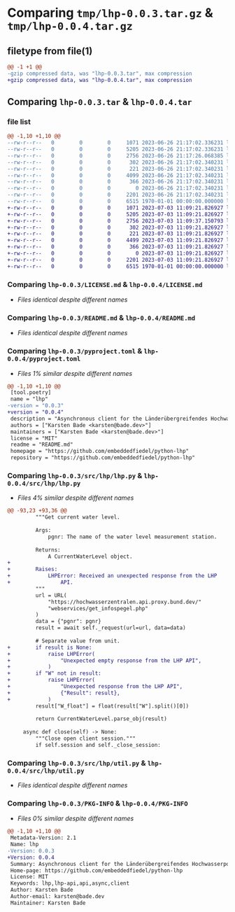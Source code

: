 # Comparing `tmp/lhp-0.0.3.tar.gz` & `tmp/lhp-0.0.4.tar.gz`

## filetype from file(1)

```diff
@@ -1 +1 @@
-gzip compressed data, was "lhp-0.0.3.tar", max compression
+gzip compressed data, was "lhp-0.0.4.tar", max compression
```

## Comparing `lhp-0.0.3.tar` & `lhp-0.0.4.tar`

### file list

```diff
@@ -1,10 +1,10 @@
--rw-r--r--   0        0        0     1071 2023-06-26 21:17:02.336231 lhp-0.0.3/LICENSE.md
--rw-r--r--   0        0        0     5205 2023-06-26 21:17:02.336231 lhp-0.0.3/README.md
--rw-r--r--   0        0        0     2756 2023-06-26 21:17:26.068385 lhp-0.0.3/pyproject.toml
--rw-r--r--   0        0        0      302 2023-06-26 21:17:02.340231 lhp-0.0.3/src/lhp/__init__.py
--rw-r--r--   0        0        0      221 2023-06-26 21:17:02.340231 lhp-0.0.3/src/lhp/exceptions.py
--rw-r--r--   0        0        0     4099 2023-06-26 21:17:02.340231 lhp-0.0.3/src/lhp/lhp.py
--rw-r--r--   0        0        0      366 2023-06-26 21:17:02.340231 lhp-0.0.3/src/lhp/models.py
--rw-r--r--   0        0        0        0 2023-06-26 21:17:02.340231 lhp-0.0.3/src/lhp/py.typed
--rw-r--r--   0        0        0     2201 2023-06-26 21:17:02.340231 lhp-0.0.3/src/lhp/util.py
--rw-r--r--   0        0        0     6515 1970-01-01 00:00:00.000000 lhp-0.0.3/PKG-INFO
+-rw-r--r--   0        0        0     1071 2023-07-03 11:09:21.826927 lhp-0.0.4/LICENSE.md
+-rw-r--r--   0        0        0     5205 2023-07-03 11:09:21.826927 lhp-0.0.4/README.md
+-rw-r--r--   0        0        0     2756 2023-07-03 11:09:37.150793 lhp-0.0.4/pyproject.toml
+-rw-r--r--   0        0        0      302 2023-07-03 11:09:21.826927 lhp-0.0.4/src/lhp/__init__.py
+-rw-r--r--   0        0        0      221 2023-07-03 11:09:21.826927 lhp-0.0.4/src/lhp/exceptions.py
+-rw-r--r--   0        0        0     4499 2023-07-03 11:09:21.826927 lhp-0.0.4/src/lhp/lhp.py
+-rw-r--r--   0        0        0      366 2023-07-03 11:09:21.826927 lhp-0.0.4/src/lhp/models.py
+-rw-r--r--   0        0        0        0 2023-07-03 11:09:21.826927 lhp-0.0.4/src/lhp/py.typed
+-rw-r--r--   0        0        0     2201 2023-07-03 11:09:21.826927 lhp-0.0.4/src/lhp/util.py
+-rw-r--r--   0        0        0     6515 1970-01-01 00:00:00.000000 lhp-0.0.4/PKG-INFO
```

### Comparing `lhp-0.0.3/LICENSE.md` & `lhp-0.0.4/LICENSE.md`

 * *Files identical despite different names*

### Comparing `lhp-0.0.3/README.md` & `lhp-0.0.4/README.md`

 * *Files identical despite different names*

### Comparing `lhp-0.0.3/pyproject.toml` & `lhp-0.0.4/pyproject.toml`

 * *Files 1% similar despite different names*

```diff
@@ -1,10 +1,10 @@
 [tool.poetry]
 name = "lhp"
-version = "0.0.3"
+version = "0.0.4"
 description = "Asynchronous client for the Länderübergreifendes Hochwasserportal (LHP) API."
 authors = ["Karsten Bade <karsten@bade.dev>"]
 maintainers = ["Karsten Bade <karsten@bade.dev>"]
 license = "MIT"
 readme = "README.md"
 homepage = "https://github.com/embeddedfiedel/python-lhp"
 repository = "https://github.com/embeddedfiedel/python-lhp"
```

### Comparing `lhp-0.0.3/src/lhp/lhp.py` & `lhp-0.0.4/src/lhp/lhp.py`

 * *Files 4% similar despite different names*

```diff
@@ -93,23 +93,36 @@
         """Get current water level.
 
         Args:
             pgnr: The name of the water level measurement station.
 
         Returns:
             A CurrentWaterLevel object.
+
+        Raises:
+            LHPError: Received an unexpected response from the LHP
+                API.
         """
         url = URL(
             "https://hochwasserzentralen.api.proxy.bund.dev/"
             "webservices/get_infospegel.php"
         )
         data = {"pgnr": pgnr}
         result = await self._request(url=url, data=data)
 
         # Separate value from unit.
+        if result is None:
+            raise LHPError(
+                "Unexpected empty response from the LHP API",
+            )
+        if "W" not in result:
+            raise LHPError(
+                "Unexpected response from the LHP API",
+                {"Result": result},
+            )
         result["W_float"] = float(result["W"].split()[0])
 
         return CurrentWaterLevel.parse_obj(result)
 
     async def close(self) -> None:
         """Close open client session."""
         if self.session and self._close_session:
```

### Comparing `lhp-0.0.3/src/lhp/util.py` & `lhp-0.0.4/src/lhp/util.py`

 * *Files identical despite different names*

### Comparing `lhp-0.0.3/PKG-INFO` & `lhp-0.0.4/PKG-INFO`

 * *Files 0% similar despite different names*

```diff
@@ -1,10 +1,10 @@
 Metadata-Version: 2.1
 Name: lhp
-Version: 0.0.3
+Version: 0.0.4
 Summary: Asynchronous client for the Länderübergreifendes Hochwasserportal (LHP) API.
 Home-page: https://github.com/embeddedfiedel/python-lhp
 License: MIT
 Keywords: lhp,lhp-api,api,async,client
 Author: Karsten Bade
 Author-email: karsten@bade.dev
 Maintainer: Karsten Bade
```

